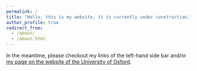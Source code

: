 ```yaml
---
permalink: /
title: "Hello, this is my website, it is currently under construction."
author_profile: true
redirect_from: 
  - /about/
  - /about.html
---
```


In the meantime, please checkout my links of the left-hand side bar and/or [my page on the website of the University of Oxford](https://www.physics.ox.ac.uk/our-people/bourdin).
